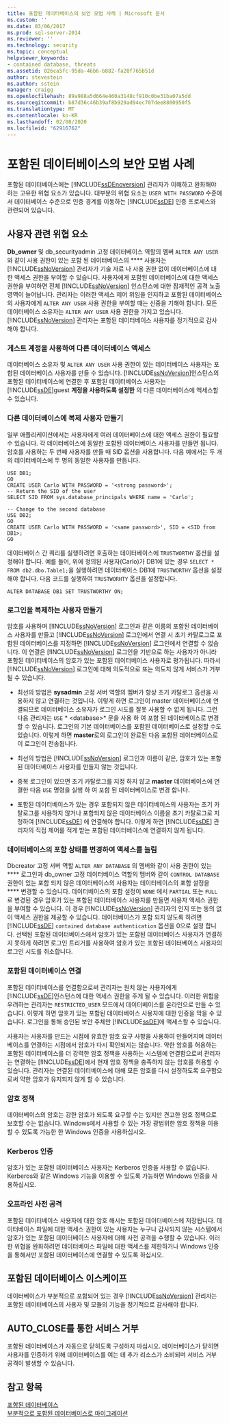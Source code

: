 ```yaml
---
title: 포함된 데이터베이스의 보안 모범 사례 | Microsoft 문서
ms.custom: ''
ms.date: 03/06/2017
ms.prod: sql-server-2014
ms.reviewer: ''
ms.technology: security
ms.topic: conceptual
helpviewer_keywords:
- contained database, threats
ms.assetid: 026ca5fc-95da-46b6-b882-fa20f765b51d
author: stevestein
ms.author: sstein
manager: craigg
ms.openlocfilehash: 89a988a5d664e460a3148cf910c0be31ba07a5dd
ms.sourcegitcommit: b87d36c46b39af8b929ad94ec707dee8800950f5
ms.translationtype: MT
ms.contentlocale: ko-KR
ms.lasthandoff: 02/08/2020
ms.locfileid: "62916762"
---
```

# <a name="security-best-practices-with-contained-databases"></a>포함된 데이터베이스의 보안 모범 사례
  포함된 데이터베이스에는 [!INCLUDE[ssDEnoversion](../../includes/ssdenoversion-md.md)] 관리자가 이해하고 완화해야 하는 고유한 위협 요소가 있습니다. 대부분의 위협 요소는 `USER WITH PASSWORD` 수준에서 데이터베이스 수준으로 인증 경계를 이동하는 [!INCLUDE[ssDE](../../includes/ssde-md.md)] 인증 프로세스와 관련되어 있습니다.  
  
## <a name="threats-related-to-users"></a>사용자 관련 위협 요소  
 **Db_owner** 및 db_securityadmin 고정 데이터베이스 역할의 멤버 `ALTER ANY USER` 와 같이 사용 권한이 있는 포함 된 데이터베이스의 **** 사용자는 [!INCLUDE[ssNoVersion](../../includes/ssnoversion-md.md)] 관리자가 기술 자료 나 사용 권한 없이 데이터베이스에 대 한 액세스 권한을 부여할 수 있습니다. 사용자에게 포함된 데이터베이스에 대한 액세스 권한을 부여하면 전체 [!INCLUDE[ssNoVersion](../../includes/ssnoversion-md.md)] 인스턴스에 대한 잠재적인 공격 노출 영역이 늘어납니다. 관리자는 이러한 액세스 제어 위임을 인지하고 포함된 데이터베이스의 사용자에게 `ALTER ANY USER` 사용 권한을 부여할 때는 신중을 기해야 합니다. 모든 데이터베이스 소유자는 `ALTER ANY USER` 사용 권한을 가지고 있습니다. [!INCLUDE[ssNoVersion](../../includes/ssnoversion-md.md)] 관리자는 포함된 데이터베이스 사용자를 정기적으로 감사해야 합니다.  
  
### <a name="accessing-other-databases-using-the-guest-account"></a>게스트 계정을 사용하여 다른 데이터베이스 액세스  
 데이터베이스 소유자 및 `ALTER ANY USER` 사용 권한이 있는 데이터베이스 사용자는 포함된 데이터베이스 사용자를 만들 수 있습니다. [!INCLUDE[ssNoVersion](../../includes/ssnoversion-md.md)]인스턴스의 포함된 데이터베이스에 연결한 후 포함된 데이터베이스 사용자는 [!INCLUDE[ssDE](../../includes/ssde-md.md)]guest **계정을 사용하도록 설정한** 의 다른 데이터베이스에 액세스할 수 있습니다.  
  
### <a name="creating-a-duplicate-user-in-another-database"></a>다른 데이터베이스에 복제 사용자 만들기  
 일부 애플리케이션에서는 사용자에게 여러 데이터베이스에 대한 액세스 권한이 필요할 수 있습니다. 각 데이터베이스에 동일한 포함된 데이터베이스 사용자를 만들면 됩니다. 암호를 사용하는 두 번째 사용자를 만들 때 SID 옵션을 사용합니다. 다음 예에서는 두 개의 데이터베이스에 두 명의 동일한 사용자를 만듭니다.  
  
```  
USE DB1;  
GO  
CREATE USER Carlo WITH PASSWORD = '<strong password>';   
-- Return the SID of the user  
SELECT SID FROM sys.database_principals WHERE name = 'Carlo';  
  
-- Change to the second database  
USE DB2;  
GO  
CREATE USER Carlo WITH PASSWORD = '<same password>', SID = <SID from DB1>;  
GO  
```  
  
 데이터베이스 간 쿼리를 실행하려면 호출하는 데이터베이스에 `TRUSTWORTHY` 옵션을 설정해야 합니다. 예를 들어, 위에 정의된 사용자(Carlo)가 DB1에 있는 경우 `SELECT * FROM db2.dbo.Table1;`을 실행하려면 데이터베이스 DB1에 `TRUSTWORTHY` 옵션을 설정해야 합니다. 다음 코드를 실행하여 `TRUSTWORHTY` 옵션을 설정합니다.  
  
```  
ALTER DATABASE DB1 SET TRUSTWORTHY ON;  
```  
  
### <a name="creating-a-user-that-duplicates-a-login"></a>로그인을 복제하는 사용자 만들기  
 암호를 사용하며 [!INCLUDE[ssNoVersion](../../includes/ssnoversion-md.md)] 로그인과 같은 이름의 포함된 데이터베이스 사용자를 만들고 [!INCLUDE[ssNoVersion](../../includes/ssnoversion-md.md)] 로그인에서 연결 시 초기 카탈로그로 포함된 데이터베이스를 지정하면 [!INCLUDE[ssNoVersion](../../includes/ssnoversion-md.md)] 로그인에서 연결할 수 없습니다. 이 연결은 [!INCLUDE[ssNoVersion](../../includes/ssnoversion-md.md)] 로그인을 기반으로 하는 사용자가 아니라 포함된 데이터베이스의 암호가 있는 포함된 데이터베이스 사용자로 평가됩니다. 따라서 [!INCLUDE[ssNoVersion](../../includes/ssnoversion-md.md)] 로그인에 대해 의도적으로 또는 의도치 않게 서비스가 거부될 수 있습니다.  
  
-   최선의 방법은 **sysadmin** 고정 서버 역할의 멤버가 항상 초기 카탈로그 옵션을 사용하지 않고 연결하는 것입니다. 이렇게 하면 로그인이 master 데이터베이스에 연결되므로 데이터베이스 소유자가 로그인 시도를 잘못 사용할 수 없게 됩니다. 그런 다음 관리자는 `USE` * \<database>* 문을 사용 하 여 포함 된 데이터베이스로 변경할 수 있습니다. 로그인의 기본 데이터베이스를 포함된 데이터베이스로 설정할 수도 있습니다. 이렇게 하면 **master**로의 로그인이 완료된 다음 포함된 데이터베이스로 이 로그인이 전송됩니다.  
  
-   최선의 방법은 [!INCLUDE[ssNoVersion](../../includes/ssnoversion-md.md)] 로그인과 이름이 같은, 암호가 있는 포함된 데이터베이스 사용자를 만들지 않는 것입니다.  
  
-   중복 로그인이 있으면 초기 카탈로그를 지정 하지 않고 **master** 데이터베이스에 연결한 다음 `USE` 명령을 실행 하 여 포함 된 데이터베이스로 변경 합니다.  
  
-   포함된 데이터베이스가 있는 경우 포함되지 않은 데이터베이스의 사용자는 초기 카탈로그를 사용하지 않거나 포함되지 않은 데이터베이스 이름을 초기 카탈로그로 지정하여 [!INCLUDE[ssDE](../../includes/ssde-md.md)] 에 연결해야 합니다. 이렇게 하면 [!INCLUDE[ssDE](../../includes/ssde-md.md)] 관리자의 직접 제어를 적게 받는 포함된 데이터베이스에 연결하지 않게 됩니다.  
  
### <a name="increasing-access-by-changing-the-containment-status-of-a-database"></a>데이터베이스의 포함 상태를 변경하여 액세스를 늘림  
 Dbcreator 고정 서버 역할 `ALTER ANY DATABASE` 의 멤버와 같이 사용 권한이 있는 **** 로그인과 db_owner 고정 데이터베이스 역할의 멤버와 같이 `CONTROL DATABASE` 권한이 있는 포함 되지 않은 데이터베이스의 사용자는 데이터베이스의 포함 설정을 **** 변경할 수 있습니다. 데이터베이스의 포함 설정이 `NONE` 에서 `PARTIAL` 또는 `FULL`로 변경된 경우 암호가 있는 포함된 데이터베이스 사용자를 만들면 사용자 액세스 권한을 부여할 수 있습니다. 이 경우 [!INCLUDE[ssNoVersion](../../includes/ssnoversion-md.md)] 관리자의 인지 또는 동의 없이 액세스 권한을 제공할 수 있습니다. 데이터베이스가 포함 되지 않도록 하려면 [!INCLUDE[ssDE](../../includes/ssde-md.md)] `contained database authentication` 옵션을 0으로 설정 합니다. 선택된 포함된 데이터베이스에서 암호가 있는 포함된 데이터베이스 사용자가 연결하지 못하게 하려면 로그인 트리거를 사용하여 암호가 있는 포함된 데이터베이스 사용자의 로그인 시도를 취소합니다.  
  
### <a name="attaching-a-contained-database"></a>포함된 데이터베이스 연결  
 포함된 데이터베이스를 연결함으로써 관리자는 원치 않는 사용자에게 [!INCLUDE[ssDE](../../includes/ssde-md.md)]인스턴스에 대한 액세스 권한을 주게 될 수 있습니다. 이러한 위험을 우려하는 관리자는 `RESTRICTED_USER` 모드에서 데이터베이스를 온라인으로 만들 수 있습니다. 이렇게 하면 암호가 있는 포함된 데이터베이스 사용자에 대한 인증을 막을 수 있습니다. 로그인을 통해 승인된 보안 주체만 [!INCLUDE[ssDE](../../includes/ssde-md.md)]에 액세스할 수 있습니다.  
  
 사용자는 사용자를 만드는 시점에 유효한 암호 요구 사항을 사용하여 만들어지며 데이터베이스를 연결하는 시점에서 암호가 다시 확인되지는 않습니다. 약한 암호를 허용하는 포함된 데이터베이스를 더 강력한 암호 정책을 사용하는 시스템에 연결함으로써 관리자는 연결하는 [!INCLUDE[ssDE](../../includes/ssde-md.md)]에서 현재 암호 정책을 충족하지 않는 암호를 허용할 수 있습니다. 관리자는 연결된 데이터베이스에 대해 모든 암호를 다시 설정하도록 요구함으로써 약한 암호가 유지되지 않게 할 수 있습니다.  
  
### <a name="password-policies"></a>암호 정책  
 데이터베이스의 암호는 강한 암호가 되도록 요구할 수는 있지만 견고한 암호 정책으로 보호할 수는 없습니다. Windows에서 사용할 수 있는 가장 광범위한 암호 정책을 이용할 수 있도록 가능한 한 Windows 인증을 사용하십시오.  
  
### <a name="kerberos-authentication"></a>Kerberos 인증  
 암호가 있는 포함된 데이터베이스 사용자는 Kerberos 인증을 사용할 수 없습니다. Kerberos와 같은 Windows 기능을 이용할 수 있도록 가능하면 Windows 인증을 사용하십시오.  
  
### <a name="offline-dictionary-attack"></a>오프라인 사전 공격  
 포함된 데이터베이스 사용자에 대한 암호 해시는 포함된 데이터베이스에 저장됩니다. 데이터베이스 파일에 대한 액세스 권한이 있는 사용자는 누구나 감사되지 않는 시스템에서 암호가 있는 포함된 데이터베이스 사용자에 대해 사전 공격을 수행할 수 있습니다. 이러한 위협을 완화하려면 데이터베이스 파일에 대한 액세스를 제한하거나 Windows 인증을 통해서만 포함된 데이터베이스에 연결할 수 있도록 하십시오.  
  
## <a name="escaping-a-contained-database"></a>포함된 데이터베이스 이스케이프  
 데이터베이스가 부분적으로 포함되어 있는 경우 [!INCLUDE[ssNoVersion](../../includes/ssnoversion-md.md)] 관리자는 포함된 데이터베이스의 사용자 및 모듈의 기능을 정기적으로 감사해야 합니다.  
  
## <a name="denial-of-service-through-auto_close"></a>AUTO_CLOSE를 통한 서비스 거부  
 포함된 데이터베이스가 자동으로 닫히도록 구성하지 마십시오. 데이터베이스가 닫히면 사용자를 인증하기 위해 데이터베이스를 여는 데 추가 리소스가 소비되며 서비스 거부 공격이 발생할 수 있습니다.  
  
## <a name="see-also"></a>참고 항목  
 [포함된 데이터베이스](contained-databases.md)   
 [부분적으로 포함된 데이터베이스로 마이그레이션](migrate-to-a-partially-contained-database.md)  
  
  

